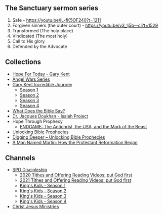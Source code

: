 ## The Sanctuary sermon series

1. Safe - https://youtu.be/iL-fK5OF240?t=1211
2. Forgiven sinners (the outer court) - https://youtu.be/v3_1j5b--cI?t=1529
3. Transformed (The holy place)
4. Vindicated (The most holy)
5. Call to His glory
6. Defended by the Advocate

## Collections

- [Hope For Today - Gary Kent](https://www.youtube.com/playlist?list=PLvu-24LvYmABW2I9GgdwLQwc3JvxgZP-u)
- [Angel Wars Series](https://www.youtube.com/playlist?list=PLkm-VuSWQlW7gDZGp7ThLMaI2CyjeKZTB)
- [Gary Kent Incredible Journey](https://www.youtube.com/playlist?list=PLyQ3mRNhTiPNIm3AOOOwq69Jaj5mvKmZn)
  - [Season 1](https://www.youtube.com/playlist?list=PLknNFc_VMptCVru51CsF5DFjjiDNc3un-)
  - [Season 2](https://www.youtube.com/playlist?list=PLknNFc_VMptCOnF3fI5qkm_H56yN95_ny)
  - [Season 3](https://www.youtube.com/playlist?list=PLknNFc_VMptAzECp8kNqoEvN73S0RYa5P)
  - [Season 4](https://www.youtube.com/playlist?list=PLknNFc_VMptC1oYDMBQzwfuMZrO-HE78N)
- [What Does the Bible Say?](https://www.youtube.com/playlist?list=PLknNFc_VMptCyUR9oHV5j3fHeHCEiR1a2)
- [Dr. Jacques Doukhan - Isaiah Project](https://youtube.com/playlist?list=PLn0AoLSVl1eqjyuvGxh_-0lk0kNsM7pX2)
- Hope Through Prophecy
  - [ENDGAME: The Antichrist, the USA, and the Mark of the Beast](https://www.youtube.com/watch?v=u7Q9FSXquQg)
- [Unlocking Bible Prophecies](https://www.youtube.com/playlist?list=PLGPdsC4UKngv8lrdCFJLlTV5c-UXSOAYt)
- [Digging Deeper – Unlocking Bible Prophecies](https://www.youtube.com/playlist?list=PLGPdsC4UKngvL_T3aBu1GfcYA9MQGcNVK)
- [A Man Named Martin: How the Protestant Reformation Began](https://www.youtube.com/watch?v=lT3GCkdFV38)

## Channels

- [SPD Discipleship](https://vimeo.com/spddiscipleship)
  - [2020 Tithes and Offering Reading Videos: put God first](https://vimeo.com/showcase/7537240)
  - [2021 Tithes and Offering Reading Videos: put God first](https://vimeo.com/showcase/7786492)
  - [King's Kids - Season 1](https://vimeo.com/showcase/6915672)
  - [King's Kids - Season 2](https://vimeo.com/showcase/7308648)
  - [King's Kids - Season 3](https://vimeo.com/showcase/7610908)
  - [King's Kids - Season 4](https://vimeo.com/showcase/7967990)
- [Christ Jesus Ministries](https://www.youtube.com/c/ChristJesusMinistries/videos)
